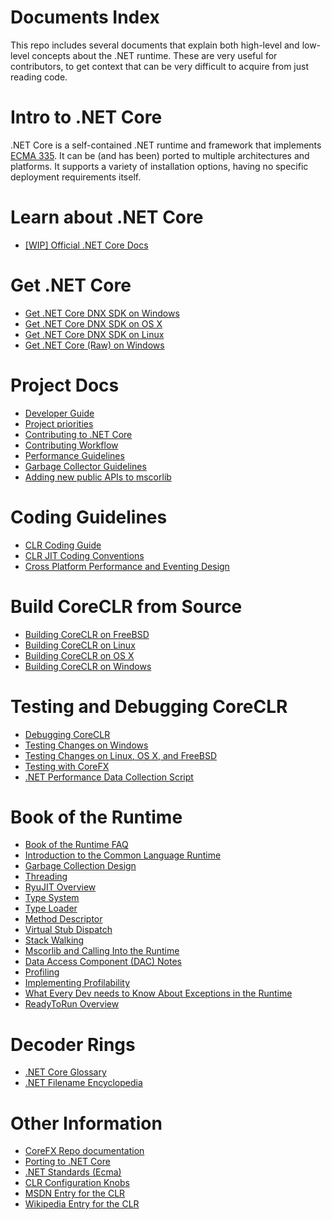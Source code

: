 Documents Index
===============

This repo includes several documents that explain both high-level and low-level concepts about the .NET runtime. These are very useful for contributors, to get context that can be very difficult to acquire from just reading code.

Intro to .NET Core
==================

.NET Core is a self-contained .NET runtime and framework that implements [ECMA 335](project-docs/dotnet-standards.md). It can be (and has been) ported to multiple architectures and platforms. It supports a variety of installation options, having no specific deployment requirements itself.

Learn about .NET Core
====================

- [[WIP] Official .NET Core Docs](http://dotnet.github.io/docs/)

Get .NET Core
=============

- [Get .NET Core DNX SDK on Windows](install/get-dotnetcore-dnx-windows.md)
- [Get .NET Core DNX SDK on OS X](install/get-dotnetcore-dnx-osx.md)
- [Get .NET Core DNX SDK on Linux](install/get-dotnetcore-dnx-linux.md)
- [Get .NET Core (Raw) on Windows](install/get-dotnetcore-windows.md)

Project Docs
============

- [Developer Guide](project-docs/developer-guide.md)
- [Project priorities](project-docs/project-priorities.md)
- [Contributing to .NET Core](project-docs/contributing.md)
- [Contributing Workflow](project-docs/contributing-workflow.md)
- [Performance Guidelines](project-docs/performance-guidelines.md)
- [Garbage Collector Guidelines](project-docs/garbage-collector-guidelines.md)
- [Adding new public APIs to mscorlib](project-docs/adding_new_public_apis.md)

Coding Guidelines
=================

- [CLR Coding Guide](coding-guidelines/clr-code-guide.md)
- [CLR JIT Coding Conventions](coding-guidelines/clr-jit-coding-conventions.md)
- [Cross Platform Performance and Eventing Design](coding-guidelines/cross-platform-performance-and-eventing.md)

Build CoreCLR from Source
=========================

- [Building CoreCLR on FreeBSD](building/freebsd-instructions.md)
- [Building CoreCLR on Linux](building/linux-instructions.md)
- [Building CoreCLR on OS X](building/osx-instructions.md)
- [Building CoreCLR on Windows](building/windows-instructions.md)

Testing and Debugging CoreCLR
=============================

- [Debugging CoreCLR](building/debugging-instructions.md)
- [Testing Changes on Windows](building/windows-test-instructions.md)
- [Testing Changes on Linux, OS X, and FreeBSD](building/unix-test-instructions.md)
- [Testing with CoreFX](building/testing-with-corefx.md)
- [.NET Performance Data Collection Script](https://raw.githubusercontent.com/dotnet/corefx-tools/master/src/performance/perfcollect/perfcollect)

Book of the Runtime
===================

- [Book of the Runtime FAQ](botr/botr-faq.md)
- [Introduction to the Common Language Runtime](botr/intro-to-clr.md)
- [Garbage Collection Design](botr/garbage-collection.md)
- [Threading](botr/threading.md)
- [RyuJIT Overview](botr/ryujit-overview.md)
- [Type System](botr/type-system.md)
- [Type Loader](botr/type-loader.md)
- [Method Descriptor](botr/method-descriptor.md)
- [Virtual Stub Dispatch](botr/virtual-stub-dispatch.md)
- [Stack Walking](botr/stackwalking.md)
- [Mscorlib and Calling Into the Runtime](botr/mscorlib.md)
- [Data Access Component (DAC) Notes](botr/dac-notes.md)
- [Profiling](botr/profiling.md)
- [Implementing Profilability](botr/profilability.md)
- [What Every Dev needs to Know About Exceptions in the Runtime](botr/exceptions.md)
- [ReadyToRun Overview](botr/readytorun-overview.md)

Decoder Rings
=============

- [.NET Core Glossary](project-docs/glossary.md)
- [.NET Filename Encyclopedia](project-docs/dotnet-filenames.md)

Other Information
=================

- [CoreFX Repo documentation](https://github.com/dotnet/corefx/tree/master/Documentation)
- [Porting to .NET Core](https://github.com/dotnet/corefx/blob/master/Documentation/project-docs/support-dotnet-core-instructions.md)
- [.NET Standards (Ecma)](project-docs/dotnet-standards.md)
- [CLR Configuration Knobs](project-docs/clr-configuration-knobs.md)
- [MSDN Entry for the CLR](http://msdn.microsoft.com/library/8bs2ecf4.aspx)
- [Wikipedia Entry for the CLR](http://en.wikipedia.org/wiki/Common_Language_Runtime)
